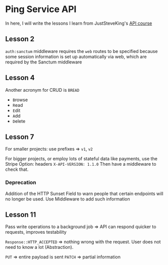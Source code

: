 # Ping Service API

In here, I will write the lessons I learn from JustSteveKing's [API course](https://apiacademy.treblle.com/laravel-api-course/intro-and-setup)

## Lesson 2

`auth:sanctum` middleware requires the `web` routes to be specified because some session information is set up automatically via web, which are required by the Sanctum middleware

## Lesson 4

Another acronym for CRUD is `BREAD`
- `B`rowse
- `R`ead
- `E`dit
- `A`dd
- `D`elete

## Lesson 7
For smaller projects: use prefixes => `v1`, `v2`

For bigger projects, or employ lots of stateful data like payments, use the Stripe Option: headers
`X-API-VERSION: 1.1.0`
Then have a middleware to check that.

### Deprecation
Addition of the HTTP Sunset Field to warn people that certain endpoints will no longer be used.
Use Middleware to add such information

## Lesson 11
Pass write operations to a background job => API can respond quicker to requests, improves testability

`Response::HTTP_ACCEPTED` => nothing wrong with the request. User does not need to know a lot (Abstraction).

`PUT` => entire payload is sent
`PATCH` => partial information